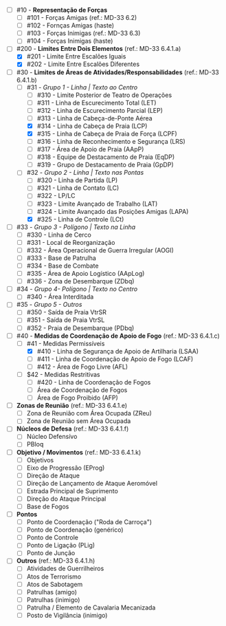  - [ ] #10 - **Representação de Forças** 
	 - [ ] #101 - Forças Amigas (ref.: MD-33 6.2)
	 - [ ] #102 - Fornças Amigas (haste)
	 - [ ] #103 - Forças Inimigas (ref.: MD-33 6.3)
	 - [ ] #104 - Forças Inimigas (haste)
 - [ ] #200 - **Limites Entre Dois Elementos** (ref.: MD-33 6.4.1.a)
	 - [x] #201 - Limite Entre Escalões Iguais
	 - [x] #202 - Limite Entre Escalões Diferentes
 - [ ] #30 - **Limites de Áreas de Atividades/Responsabilidades** (ref.: MD-33 6.4.1.b)
   - [ ] #31 - *Grupo 1 - Linha | Texto ao Centro*
     - [ ] #310 - Limite Posterior de Teatro de Operações
     - [ ] #311 - Linha de Escurecimento Total (LET)
     - [ ] #312 - Linha de Escurecimento Parcial (LEP)
     - [ ] #313 - Linha de Cabeça-de-Ponte Aérea
     - [x] #314 - Linha de Cabeça de Praia (LCP)
     - [x] #315 - Linha de Cabeça de Praia de Força (LCPF)
     - [ ] #316 - Linha de Reconhecimento e Segurança (LRS)
     - [ ] #317 - Área de Apoio de Praia (AApP)
     - [ ] #318 - Equipe de Destacamento de Praia (EqDP)
     - [ ] #319 - Grupo de Destacamento de Praia (GpDP)
   - [ ] #32 - *Grupo 2 - Linha | Texto nas Pontas*
	  - [ ] #320 - Linha de Partida (LP)
	  - [ ] #321 - Linha de Contato (LC)
	  - [ ] #322 - LP/LC	
      - [ ] #323 - Limite Avançado de Trabalho (LAT)
      - [ ] #324 - Limite Avançado das Posições Amigas (LAPA)
      - [x] #325 - Linha de Controle (LCt)
  - [ ] #33 - *Grupo 3 - Polígono | Texto na Linha*
	  - [ ] #330 - Linha de Cerco
     - [ ] #331 - Local de Reorganização
     - [ ] #332 - Área Operacional de Guerra Irregular (AOGI)
     - [ ] #333 - Base de Patrulha
     - [ ] #334 - Base de Combate
     - [ ] #335 - Área de Apoio Logístico (AApLog)
     - [ ] #336 - Zona de Desembarque (ZDbq)
- [ ] #34 - *Grupo 4- Polígono | Texto no Centro*
     - [ ] #340 - Área Interditada
- [ ] #35 - *Grupo 5 - Outros*
	- [ ] #350 - Saída de Praia VtrSR
	- [ ] #351 - Saída de Praia VtrSL
	- [ ] #352 - Praia de Desembarque (PDbq)
 - [ ] #40 - **Medidas de Coordenação de Apoio de Fogo** (ref.: MD-33 6.4.1.c)
	 - [ ] #41 - Medidas Permissíveis
		 - [x] #410 - Linha de Segurança de Apoio de Artilharia (LSAA)
		 - [ ] #411 - Linha de Coordenação de Apoio de Fogo (LCAF)
		 - [ ] #412 - Área de Fogo Livre (AFL) 
	 - [ ] $42 - Medidas Restritivas
		 - [ ] #420 - Linha de Coordenação de Fogos
		 - [ ] Área de Coordenação de Fogos
		 - [ ] Área de Fogo Proibido (AFP)
 - [ ] **Zonas de Reunião** (ref.: MD-33 6.4.1.e)
	 - [ ] Zona de Reunião com Área Ocupada (ZReu)
	 - [ ] Zona de Reunião sem Área Ocupada
 - [ ] **Núcleos de Defesa** (ref.: MD-33 6.4.1.f)
	 - [ ] Núcleo Defensívo
	 - [ ] PBloq
 - [ ] **Objetivo / Movimentos** (ref.: MD-33 6.4.1.k)
	 - [ ] Objetivos
	 - [ ] Eixo de Progressão (EProg)
	 - [ ] Direção de Ataque
	 - [ ] Direção de Lançamento de Ataque Aeromóvel
	 - [ ] Estrada Principal de Suprimento
	 - [ ] Direção do Ataque Principal
	 - [ ] Base de Fogos
  - [ ] **Pontos**
	 - [ ] Ponto de Coordenação ("Roda de Carroça")
	 - [ ] Ponto de Coordenação (genérico)
	 - [ ] Ponto de Controle
	 - [ ] Ponto de Ligação (PLig)
	 - [ ] Ponto de Junção
  - [ ] **Outros** (ref.: MD-33 6.4.1.h)
	  - [ ] Atividades de Guerrilheiros
	  - [ ] Atos de Terrorismo
	  - [ ] Atos de Sabotagem
	  - [ ] Patrulhas (amigo)
	  - [ ] Patrulhas (inimigo)
	  - [ ] Patrulha / Elemento de Cavalaria Mecanizada
	  - [ ] Posto de Vigilância (inimigo)

<!--stackedit_data:
eyJoaXN0b3J5IjpbMTE0NjE0Njc5NCwyMDU0NTYyODkzLDE0NT
EzNjMzMzUsMTc4MjU1Mjg1LC0xNTI5NDAxNzI0LC00NTYxMTA3
MTRdfQ==
-->